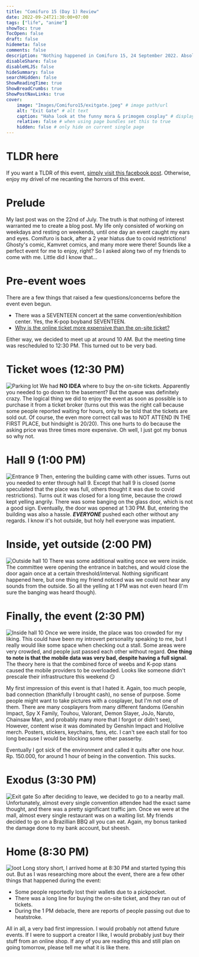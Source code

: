 ```yaml
---
title: "Comifuro 15 (Day 1) Review"
date: 2022-09-24T21:30:00+07:00
tags: ["life", "anime"]
showToc: true
TocOpen: false
draft: false
hidemeta: false
comments: false
description: "Nothing happened in Comifuro 15, 24 September 2022. Absolutely nothing."
disableShare: false
disableHLJS: false
hideSummary: false
searchHidden: false
ShowReadingTime: true
ShowBreadCrumbs: true
ShowPostNavLinks: true
cover:
    image: "Images/Comifuro15/exitgate.jpeg" # image path/url
    alt: "Exit Gate" # alt text
    caption: "Haha look at the funny mora & primogem cosplay" # display caption under cover
    relative: false # when using page bundles set this to true
    hidden: false # only hide on current single page
---
```

# TLDR here
If you want a TLDR of this event, [simply visit this facebook post](https://www.facebook.com/story.php?story_fbid=pfbid02g3VSZ6y6wRK6gsBQGDTre1qS9z5AhtY6b8wv75Q6kwqPiUypPPCt2V6vimjEDMKql&id=100006726640893). Otherwise, enjoy my drivel of me recanting the horrors of this event.

# Prelude
My last post was on the 22nd of July. The truth is that nothing of interest warranted me to create a blog post. My life only consisted of working on weekdays and resting on weekends, until one day an event caught my ears and eyes. Comifuro is back, after a 2 year hiatus due to covid restrictions! Ghosty's comic, Kamvret comics, and many more were there! Sounds like a perfect event for me to enjoy, right? So I asked along two of my friends to come with me. Little did I know that...

# Pre-event woes
There are a few things that raised a few questions/concerns before the event even begun.
- There was a SEVENTEEN concert at the same convention/exhibition center. Yes, the K-pop boyband SEVENTEEN.
- [Why is the online ticket more expensive than the on-site ticket?](https://comifuro.net/)

Either way, we decided to meet up at around 10 AM. But the meeting time was rescheduled to 12:30 PM. This turned out to be very bad.

# Ticket woes (12:30 PM)
![Parking lot](/Images/Comifuro15/parkinglot.jpeg)
We had **NO IDEA** where to buy the on-site tickets. Apparently you needed to go down to the basement? But the queue was definitely crazy. The logical thing we did to enjoy the event as soon as possible is to purchase it from a ticket broker (turns out this was the right call because some people reported waiting for hours, only to be told that the tickets are sold out. Of course, the even more correct call was to NOT ATTEND IN THE FIRST PLACE, but hindsight is 20/20). This one hurts to do because the asking price was three times more expensive. Oh well, I just got my bonus so why not.

# Hall 9 (1:00 PM)
![Entrance 9](/Images/Comifuro15/entrancegate.jpeg)
Then, entering the building came with other issues. Turns out you needed to enter through hall 9. Except that hall 9 is closed (some speculated that the place was full, others thought it was due to covid restrictions). Turns out it was closed for a long time, because the crowd kept yelling angrily. There was some banging on the glass door, which is not a good sign. Eventually, the door was opened at 1:30 PM. But, entering the building was also a hassle. ***EVERYONE*** pushed each other without any regards. I know it's hot outside, but holy hell everyone was impatient.

# Inside, yet outside (2:00 PM)
![Outside hall 10](/Images/Comifuro15/outsidehall10.jpeg)
There was some additional waiting once we were inside. The committee were opening the entrance in batches, and would close the door again once at a certain threshold/interval. Nothing significant happened here, but one thing my friend noticed was we could not hear any sounds from the outside. So all the yelling at 1 PM was not even heard (I'm sure the banging was heard though).

# Finally, the event (2:30 PM)
![Inside hall 10](/Images/Comifuro15/insidehall10.jpeg)
Once we were inside, the place was too crowded for my liking. This could have been my introvert personality speaking to me, but I really would like some space when checking out a stall. Some areas were very crowded, and people just passed each other without regard. **One thing to note is that the mobile data was very bad, despite having a full signal**. The theory here is that the combined force of weebs and K-pop stans caused the mobile providers to be overloaded. Looks like someone didn't prescale their infrastructure this weekend :smirk:

My first impression of this event is that I hated it. Again, too much people, bad connection (thankfully I brought cash), no sense of purpose. Some people might want to take pictures with a cosplayer, but I'm not one of them. There are many cosplayers from many different fandoms (Genshin Impact, Spy X Family, Touhou, Valorant, Demon Slayer, JoJo, Naruto, Chainsaw Man, and probably many more that I forgot or didn't see), However, content wise it was dominated by Genshin Impact and Hololive merch. Posters, stickers, keychains, fans, etc. I can't see each stall for too long because I would be blocking some other passerby.

Eventually I got sick of the environment and called it quits after one hour. Rp. 150.000, for around 1 hour of being in the convention. This sucks.

# Exodus (3:30 PM)
![Exit gate](/Images/Comifuro15/exitgate.jpeg)
So after deciding to leave, we decided to go to a nearby mall. Unfortunately, almost every single convention attendee had the exact same thought, and there was a pretty significant traffic jam. Once we were at the mall, almost every single restaurant was on a waiting list. My friends decided to go on a Brazillian BBQ all you can eat. Again, my bonus tanked the damage done to my bank account, but sheesh.

# Home (8:30 PM)
![loot](/Images/Comifuro15/loot.jpeg)
Long story short, I arrived home at 8:30 PM and started typing this out. But as I was researching more about the event, there are a few other things that happened during the event:
- Some people reportedly lost their wallets due to a pickpocket.
- There was a long line for buying the on-site ticket, and they ran out of tickets.
- During the 1 PM debacle, there are reports of people passing out due to heatstroke.

All in all, a very bad first impression. I would probably not attend future events. If I were to support a creator I like, I would probably just buy their stuff from an online shop. If any of you are reading this and still plan on going tomorrow, please tell me what it is like there.
